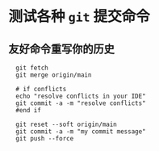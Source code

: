 # 测试各种 `git` 提交命令

## 友好命令重写你的历史

```git
  git fetch
  git merge origin/main

  # if conflicts
  echo "resolve conflicts in your IDE"
  git commit -a -m "resolve conflicts"
  #end if

  git reset --soft origin/main
  git commit -a -m "my commit message"
  git push --force
```
